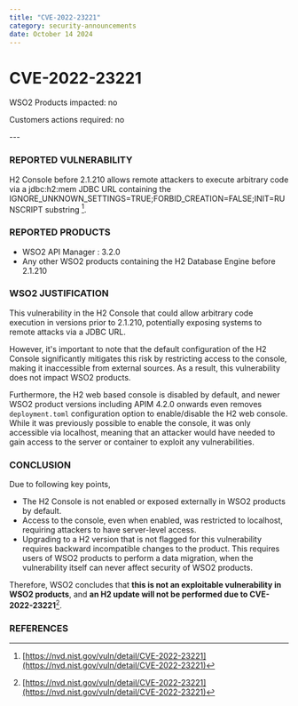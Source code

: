 ```yaml
---
title: "CVE-2022-23221"
category: security-announcements
date: October 14 2024
---
```


# CVE-2022-23221

<p class="doc-info">WSO2 Products impacted: no</p>
<p class="doc-info">Customers actions required: no</p>
---

### REPORTED VULNERABILITY

H2 Console before 2.1.210 allows remote attackers to execute arbitrary code via a jdbc:h2:mem JDBC URL containing the IGNORE_UNKNOWN_SETTINGS=TRUE;FORBID_CREATION=FALSE;INIT=RUNSCRIPT substring [^1].

### REPORTED PRODUCTS

- WSO2 API Manager : 3.2.0
- Any other WSO2 products containing the H2 Database Engine before 2.1.210

### WSO2 JUSTIFICATION

This vulnerability in the H2 Console that could allow arbitrary code execution in versions prior to 2.1.210, potentially exposing systems to remote attacks via a JDBC URL.

However, it's important to note that the default configuration of the H2 Console significantly mitigates this risk by restricting access to the console, making it inaccessible from external sources. As a result, this vulnerability does not impact WSO2 products.

Furthermore, the H2 web based console is disabled by default, and newer WSO2 product versions including APIM 4.2.0 onwards even removes `deployment.toml` configuration option to enable/disable the H2 web console.
While it was previously possible to enable the console, it was only accessible via localhost, meaning that an attacker would have needed to gain access to the server or container to exploit any vulnerabilities.

### CONCLUSION

Due to following key points,

- The H2 Console is not enabled or exposed externally in WSO2 products by default.
- Access to the console, even when enabled, was restricted to localhost, requiring attackers to have server-level access.
- Upgrading to a H2 version that is not flagged for this vulnerability requires backward incompatible changes to the product. This requires users of WSO2 products to perform a data migration, when the vulnerability itself can never affect security of WSO2 products.

Therefore, WSO2 concludes that **this is not an exploitable vulnerability in WSO2 products**, and **an H2 update will not be performed due to CVE-2022-23221**[^1].

### REFERENCES
[^1]: [https://nvd.nist.gov/vuln/detail/CVE-2022-23221](https://nvd.nist.gov/vuln/detail/CVE-2022-23221)
